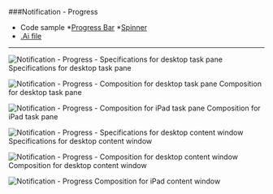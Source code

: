 ###Notification - Progress
* Code sample
  *[Progress Bar](https://github.com/OfficeDev/Office-Add-in-UX-Design-Patterns-Code/tree/master/templates/notifications/progress-bar)
  *[Spinner](https://github.com/OfficeDev/Office-Add-in-UX-Design-Patterns-Code/tree/master/templates/notifications/spinner)
* [.Ai file](https://github.com/OfficeDev/Office-Add-in-UX-Design-Patterns/blob/master/Patterns/Source%20Files/Notification_progress.ai)

***

![Notification - Progress - Specifications for desktop task pane](https://raw.githubusercontent.com/OfficeDev/Office-Add-in-UX-Design-Patterns/alec's-markdown/PNGs/Notification_Progress/Notification_progress_Desktop%20Task%20Pane%20Callouts.png)
Specifications for desktop task pane 


![Notification - Progress - Composition for desktop task pane](https://raw.githubusercontent.com/OfficeDev/Office-Add-in-UX-Design-Patterns/alec's-markdown/PNGs/Notification_Progress/Notification_progress_Desktop%20Task%20Pane.png)
Composition for desktop task pane 


![Notification - Progress - Composition for iPad task pane](https://raw.githubusercontent.com/OfficeDev/Office-Add-in-UX-Design-Patterns/alec's-markdown/PNGs/Notification_Progress/Notification_progress_iPad%20Task%20Pane.png)
Composition for iPad task pane 


![Notification - Progress - Specifications for desktop content window](https://raw.githubusercontent.com/OfficeDev/Office-Add-in-UX-Design-Patterns/alec's-markdown/PNGs/Notification_Progress/Notification_progress_Desktop%20Content%20Window.png)
Specifications for desktop content window


![Notification - Progress - Composition for desktop content window](https://raw.githubusercontent.com/OfficeDev/Office-Add-in-UX-Design-Patterns/alec's-markdown/PNGs/Notification_Progress/Notification_progress_Desktop%20Content%20Window.png)
Composition for desktop content window


![Notification - Progress](https://raw.githubusercontent.com/OfficeDev/Office-Add-in-UX-Design-Patterns/alec's-markdown/PNGs/Notification_Progress/Notification_progress_iPad%20Content%20Window.png)
Composition for iPad content window

